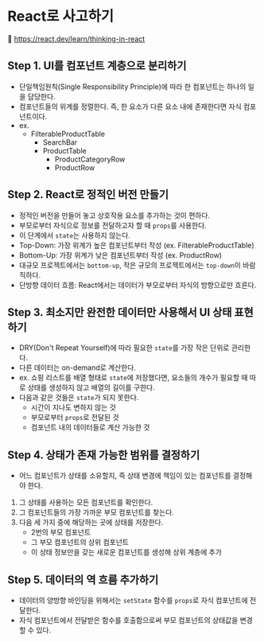 # React로 사고하기
🔗 https://react.dev/learn/thinking-in-react

## Step 1. UI를 컴포넌트 계층으로 분리하기
- 단일책임원칙(Single Responsibility Principle)에 따라 한 컴포넌트는 하나의 일을 담당한다.
- 컴포넌트들의 위계를 정렬한다. 즉, 한 요소가 다른 요소 내에 존재한다면 자식 컴포넌트이다.
- ex.
    - FilterableProductTable
        - SearchBar
        - ProductTable
            - ProductCategoryRow
            - ProductRow

## Step 2. React로 정적인 버전 만들기
- 정적인 버전을 만들어 놓고 상호작용 요소를 추가하는 것이 편하다.
- 부모로부터 자식으로 정보를 전달하고자 할 때 `props`를 사용한다.
- 이 단계에서 `state`는 사용하지 않는다. 
- Top-Down: 가장 위계가 높은 컴포넌트부터 작성 (ex. FilterableProductTable)
- Bottom-Up: 가장 위계가 낮은 컴포넌트부터 작성 (ex. ProductRow)
- 대규모 프로젝트에서는 `bottom-up`, 작은 규모의 프로젝트에서는 `top-down`이 바람직하다.
- 단방향 데이터 흐름: React에서는 데이터가 부모로부터 자식의 방향으로만 흐른다.

## Step 3. 최소지만 완전한 데이터만 사용해서 UI 상태 표현하기
- DRY(Don't Repeat Yourself)에 따라 필요한 `state`를 가장 작은 단위로 관리한다.
- 다른 데이터는 on-demand로 계산한다.
- ex. 쇼핑 리스트를 배열 형태로 `state`에 저장했다면, 요소들의 개수가 필요할 때 따로 상태를 생성하지 않고 배열의 길이를 구한다.
- 다음과 같은 것들은 `state`가 되지 못한다.
    - 시간이 지나도 변하지 않는 것
    - 부모로부터 `props`로 전달된 것
    - 컴포넌트 내의 데이터들로 계산 가능한 것

## Step 4. 상태가 존재 가능한 범위를 결정하기
- 어느 컴포넌트가 상태를 소유할지, 즉 상태 변경에 책임이 있는 컴포넌트를 결정해야 한다.
1. 그 상태를 사용하는 모든 컴포넌트를 확인한다.
2. 그 컴포넌트들의 가장 가까운 부모 컴포넌트를 찾는다.
3. 다음 세 가지 중에 해당하는 곳에 상태를 저장한다.
    - 2번의 부모 컴포넌트
    - 그 부모 컴포넌트의 상위 컴포넌트
    - 이 상태 정보만을 갖는 새로운 컴포넌트를 생성해 상위 계층에 추가

## Step 5. 데이터의 역 흐름 추가하기
- 데이터의 양방향 바인딩을 위해서는 `setState` 함수를 `props`로 자식 컴포넌트에 전달한다.
- 자식 컴포넌트에서 전달받은 함수를 호출함으로써 부모 컴포넌트의 상태값을 변경할 수 있다.


